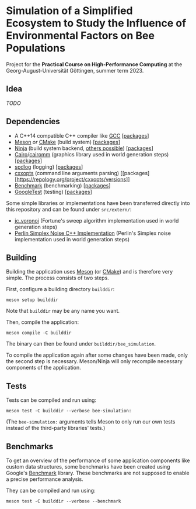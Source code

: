 # Simulation of a Simplified Ecosystem to Study the Influence of Environmental Factors on Bee Populations

Project for the **Practical Course on High-Performance Computing** at the Georg-August-Universität Göttingen, summer term 2023.

## Idea
*TODO*

## Dependencies
- A C++14 compatible C++ compiler like [GCC](https://gcc.gnu.org/) [[packages](https://repology.org/project/gcc/versions)]
- [Meson](https://mesonbuild.com/) *or* [CMake](https://cmake.org/) (build system) [[packages](https://repology.org/project/cmake/versions)]
- [Ninja](https://repology.org/project/ninja/versions) (build system backend, [others possible](https://mesonbuild.com/Running-Meson.html)) [[packages](https://repology.org/project/ninja/versions)]
- [Cairo](https://www.cairographics.org/)/[cairomm](https://www.cairographics.org/cairomm/) (graphics library used in world generation steps) [[packages](https://repology.org/project/cairomm/versions)]
- [spdlog](https://github.com/gabime/spdlog) (logging) [[packages](https://repology.org/project/spdlog/versions)]
- [cxxopts](https://github.com/jarro2783/cxxopts) (command line arguments parsing) [[packages][https://repology.org/project/cxxopts/versions]]
- [Benchmark](https://github.com/google/benchmark) (benchmarking) [[packages](https://repology.org/project/benchmark/versions)]
- [GoogleTest](https://github.com/google/googletest) (testing) [[packages](https://repology.org/project/gtest/versions)]

Some simple libraries or implementations have been transferred directly into this repository and can be found under `src/extern/`:
- [jc_voronoi](https://github.com/JCash/voronoi) (Fortune's sweep algorithm implementation used in world generation steps)
- [Perlin Simplex Noise C++ Implementation](https://github.com/SRombauts/SimplexNoise) (Perlin's Simplex noise implementation used in world generation steps)

## Building
Building the application uses [Meson](https://mesonbuild.com/) (or [CMake](https://cmake.org/)) and is therefore very simple. The process consists of two steps.

First, configure a building directory `builddir`:
```console
meson setup builddir
```
Note that `builddir` may be any name you want.

Then, compile the application:
```console
meson compile -C builddir
```
The binary can then be found under `builddir/bee_simulation`.

To compile the application again after some changes have been made, only the second step is necessary. Meson/Ninja will only recompile necessary components of the application.

## Tests
Tests can be compiled and run using:
```console
meson test -C builddir --verbose bee-simulation:
```
(The `bee-simulation:` arguments tells Meson to only run our own tests instead of the third-party libraries' tests.)

## Benchmarks
To get an overview of the performance of some application components like custom data structures, some benchmarks have been created using Google's [Benchmark](https://github.com/google/benchmark) library. These benchmarks are not supposed to enable a precise performance analysis.

They can be compiled and run using:
```console
meson test -C builddir --verbose --benchmark
```
